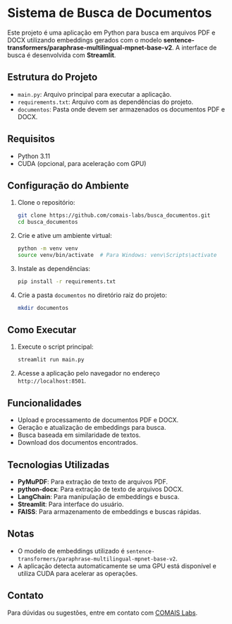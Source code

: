 
# Sistema de Busca de Documentos

Este projeto é uma aplicação em Python para busca em arquivos PDF e DOCX utilizando embeddings gerados com o modelo **sentence-transformers/paraphrase-multilingual-mpnet-base-v2**. A interface de busca é desenvolvida com **Streamlit**.

## Estrutura do Projeto

- `main.py`: Arquivo principal para executar a aplicação.
- `requirements.txt`: Arquivo com as dependências do projeto.
- `documentos`: Pasta onde devem ser armazenados os documentos PDF e DOCX.

## Requisitos

- Python 3.11
- CUDA (opcional, para aceleração com GPU)

## Configuração do Ambiente

1. Clone o repositório:
   ```bash
   git clone https://github.com/comais-labs/busca_documentos.git
   cd busca_documentos
   ```

2. Crie e ative um ambiente virtual:
   ```bash
   python -m venv venv
   source venv/bin/activate  # Para Windows: venv\Scripts\activate
   ```

3. Instale as dependências:
   ```bash
   pip install -r requirements.txt
   ```

4. Crie a pasta `documentos` no diretório raiz do projeto:
   ```bash
   mkdir documentos
   ```

## Como Executar

1. Execute o script principal:
   ```bash
   streamlit run main.py
   ```

2. Acesse a aplicação pelo navegador no endereço `http://localhost:8501`.

## Funcionalidades

- Upload e processamento de documentos PDF e DOCX.
- Geração e atualização de embeddings para busca.
- Busca baseada em similaridade de textos.
- Download dos documentos encontrados.

## Tecnologias Utilizadas

- **PyMuPDF**: Para extração de texto de arquivos PDF.
- **python-docx**: Para extração de texto de arquivos DOCX.
- **LangChain**: Para manipulação de embeddings e busca.
- **Streamlit**: Para interface do usuário.
- **FAISS**: Para armazenamento de embeddings e buscas rápidas.

## Notas

- O modelo de embeddings utilizado é `sentence-transformers/paraphrase-multilingual-mpnet-base-v2`.
- A aplicação detecta automaticamente se uma GPU está disponível e utiliza CUDA para acelerar as operações.



## Contato

Para dúvidas ou sugestões, entre em contato com [COMAIS Labs](https://www.comais.uft.edu.br).
